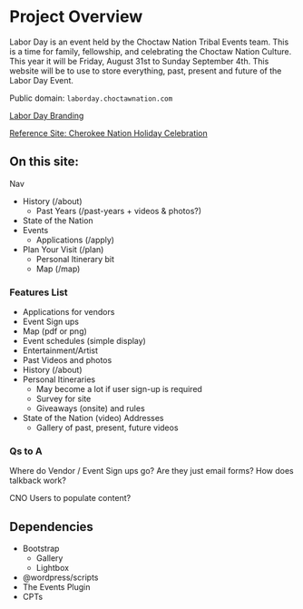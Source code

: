 # Project Overview

Labor Day is an event held by the Choctaw Nation Tribal Events team. This is a time for family, fellowship, and celebrating the Choctaw Nation Culture. This year it will be Friday, August 31st to Sunday September 4th. This website will be to use to store everything, past, present and future of the Labor Day Event.

Public domain: `laborday.choctawnation.com`

[Labor Day Branding](https://choctawnation.webdamdb.com/bp/#/folder/11108936/)

[Reference Site: Cherokee Nation Holiday Celebration](https://thecherokeeholiday.com/)

## On this site:

Nav

-   History (/about)
    -   Past Years (/past-years + videos & photos?)
-   State of the Nation
-   Events
    -   Applications (/apply)
-   Plan Your Visit (/plan)
    -   Personal Itinerary bit
    -   Map (/map)

### Features List

-   Applications for vendors
-   Event Sign ups
-   Map (pdf or png)
-   Event schedules (simple display)
-   Entertainment/Artist
-   Past Videos and photos
-   History (/about)
-   Personal Itineraries
    -   May become a lot if user sign-up is required
    -   Survey for site
    -   Giveaways (onsite) and rules
-   State of the Nation (video) Addresses
    -   Gallery of past, present, future videos

### Qs to A

Where do Vendor / Event Sign ups go? Are they just email forms? How does talkback work?

CNO Users to populate content?

## Dependencies

-   Bootstrap
    -   Gallery
    -   Lightbox
-   @wordpress/scripts
-   The Events Plugin
-   CPTs
